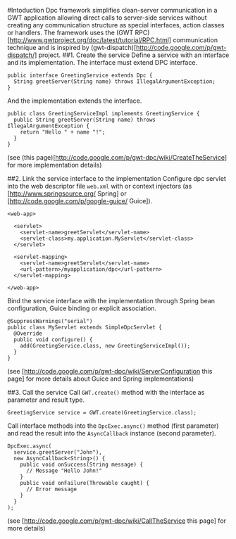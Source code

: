 #Intoduction
Dpc framework simplifies clean-server communication in a GWT application allowing direct calls to server-side services without creating any communication structure as special interfaces, action classes or handlers.
The framework uses the (GWT RPC)[http://www.gwtproject.org/doc/latest/tutorial/RPC.html] communication technique and is inspired by (gwt-dispatch)[http://code.google.com/p/gwt-dispatch/] project.
##1. Create the service
Define a service with an interface and its implementation. The interface must extend DPC interface.
```
public interface GreetingService extends Dpc {
  String greetServer(String name) throws IllegalArgumentException;
}
```
And the implementation extends the interface.
```
public class GreetingServiceImpl implements GreetingService {
  public String greetServer(String name) throws IllegalArgumentException {
    return "Hello " + name "!";
  }
}
```
(see (this page)[http://code.google.com/p/gwt-dpc/wiki/CreateTheService] for more implementation details)

##2. Link the service interface to the implementation
Configure dpc servlet into the web descriptor file `web.xml` with or context injectors (as [http://www.springsource.org/ Spring] or [http://code.google.com/p/google-guice/ Guice]).
```
<web-app>

  <servlet>
    <servlet-name>greetServlet</servlet-name>
    <servlet-class>my.application.MyServlet</servlet-class>
  </servlet>
  
  <servlet-mapping>
    <servlet-name>greetServlet</servlet-name>
    <url-pattern>/myapplication/dpc</url-pattern>
  </servlet-mapping>
  
</web-app>
```
Bind the service interface with the implementation through Spring bean configuration, Guice binding or explicit association.
```
@SuppressWarnings("serial")
public class MyServlet extends SimpleDpcServlet {
  @Override
  public void configure() {
    add(GreetingService.class, new GreetingServiceImpl());
  }
}
```
(see [http://code.google.com/p/gwt-dpc/wiki/ServerConfiguration this page] for more details about Guice and Spring implementations)

##3. Call the service
Call `GWT.create()` method with the interface as parameter and result type.
```
GreetingService service = GWT.create(GreetingService.class);
```
Call interface methods into the `DpcExec.async()` method (first parameter) and read the result into the `AsyncCallback` instance (second parameter).
```
DpcExec.async(
  service.greetServer("John"),
  new AsyncCallback<String>() {
    public void onSuccess(String message) {
      // Message "Hello John!"
    }
    public void onFailure(Throwable caught) {
      // Error message
    }
  }
);
```
(see [http://code.google.com/p/gwt-dpc/wiki/CallTheService this page] for more details)
